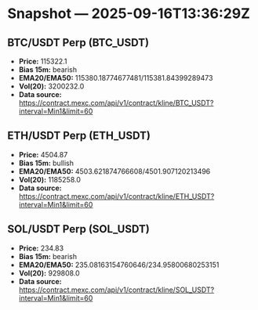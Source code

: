 # Snapshot — 2025-09-16T13:36:29Z

## BTC/USDT Perp (BTC_USDT)
- **Price:** 115322.1
- **Bias 15m:** bearish
- **EMA20/EMA50:** 115380.18774677481/115381.84399289473
- **Vol(20):** 3200232.0
- **Data source:** https://contract.mexc.com/api/v1/contract/kline/BTC_USDT?interval=Min1&limit=60

## ETH/USDT Perp (ETH_USDT)
- **Price:** 4504.87
- **Bias 15m:** bullish
- **EMA20/EMA50:** 4503.621874766608/4501.907120213496
- **Vol(20):** 1185258.0
- **Data source:** https://contract.mexc.com/api/v1/contract/kline/ETH_USDT?interval=Min1&limit=60

## SOL/USDT Perp (SOL_USDT)
- **Price:** 234.83
- **Bias 15m:** bearish
- **EMA20/EMA50:** 235.08163154760646/234.95800680253151
- **Vol(20):** 929808.0
- **Data source:** https://contract.mexc.com/api/v1/contract/kline/SOL_USDT?interval=Min1&limit=60
